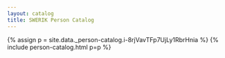 ```yaml
---
layout: catalog
title: SWERIK Person Catalog
---
```

{% assign p = site.data._person-catalog.i-8rjVavTFp7UjLy1RbrHnia %}
{% include person-catalog.html p=p %}

